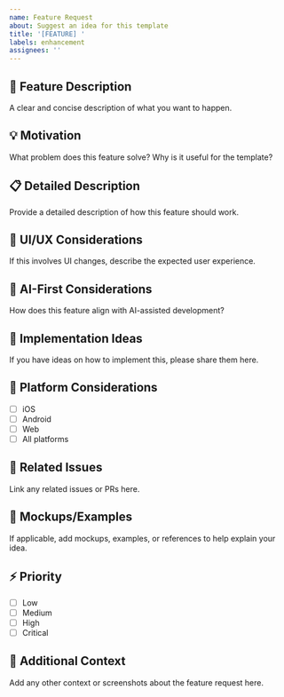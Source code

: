 ```yaml
---
name: Feature Request
about: Suggest an idea for this template
title: '[FEATURE] '
labels: enhancement
assignees: ''
---
```


## 🚀 Feature Description
A clear and concise description of what you want to happen.

## 💡 Motivation
What problem does this feature solve? Why is it useful for the template?

## 📋 Detailed Description
Provide a detailed description of how this feature should work.

## 🎨 UI/UX Considerations
If this involves UI changes, describe the expected user experience.

## 🤖 AI-First Considerations
How does this feature align with AI-assisted development?

## 🔧 Implementation Ideas
If you have ideas on how to implement this, please share them here.

## 📱 Platform Considerations
- [ ] iOS
- [ ] Android
- [ ] Web
- [ ] All platforms

## 🔗 Related Issues
Link any related issues or PRs here.

## 📸 Mockups/Examples
If applicable, add mockups, examples, or references to help explain your idea.

## ⚡ Priority
- [ ] Low
- [ ] Medium
- [ ] High
- [ ] Critical

## 📝 Additional Context
Add any other context or screenshots about the feature request here.
